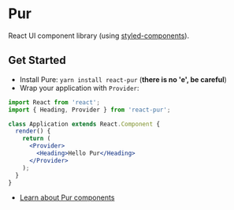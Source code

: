# Pur
React UI component library (using [styled-components](https://www.styled-components.com)).  

## Get Started
- Install Pure: `yarn install react-pur` (**there is no 'e', be careful**)
- Wrap your application with `Provider`:
```jsx
import React from 'react';
import { Heading, Provider } from 'react-pur';

class Application extends React.Component {
  render() {
    return (
      <Provider>
        <Heading>Hello Pur</Heading>
      </Provider>
    );
  }
}
```
- [Learn about Pur components]()
